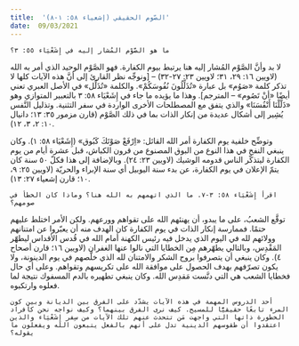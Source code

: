 ```yaml
---
title:  'الصّوم الحقيقي (إشعياء ٥٨: ١-٨)'
date:  09/03/2021
---
```


`ما هو الصَّوْم المُشار إليه في إِشَعْيَاء ٥٥: ٣؟`

لا بد وأنَّ الصَّوْم المُشار إليه هنا يرتبط بيوم الكفارة. فهو الصَّوْم الوحيد الذي أمر به الله (لاويين ١٦: ٢٩، ٣١؛ لاويين ٢٣: ٢٧-٣٢) – [ونوجِّه نظر القارئ إلى أنَّ هذه الآيات كلها لا تذكر كلمة «صَوُم» بل عبارة «تُذَلِّلُونَ نُفُوسَكُمْ». والكلمة «تُذَلِّل» في الأصل العبري تعني أيضًا «أنْ تَصُوم» – المترجم]. وهذا ما يؤيده ما جاء في إِشَعْيَاء ٥٨: ٣ بالتعبير المتوازي وهو «ذَلَّلْنَا أَنْفُسَنَا» والذي يتفق مع المصطلحات الأخرى الواردة في سفر التثنية. وتذليل النَّفس يُشِير إلى أشكال عديدة من إنكار الذات بما في ذلك الصَّوْم (قارن مزمور ٣٥: ١٣؛ دانيال ١٠: ٢، ٣، ١٢).

وتوضِّح خلفية يوم الكفارة أمر الله القائل: «اِرْفَعْ صَوْتَكَ كَبُوق» (إِشَعْيَاء ٥٨: ١). وكان ينبغي النفخ في هذا النوع من البوق المصنوع من قرون الكباش، قبل عشرة أيام من يوم الكفارة ليتذكّر الناس قدومه الوشيك (لاويين ٢٣: ٢٤). وبالإضافة إلى هذا فكلّ ٥٠ سنة كان يتمّ الإعلان في يوم الكفارة، عن بدء سنة اليوبيل أي سنة الإبراء والحريّة (لاويين ٢٥: ٩، ١٠؛ قارن إشعياء ٢٧: ١٣).

`اقرأ إِشَعْيَاء ٥٨: ٣-٧. ما الذي اتهمهم به الله هنا؟ وماذا كان الخطأ في صومهم؟`

توقَّع الشعبُ، على ما يبدو، أن يهنئهم الله على تقواهم وورعهم. ولكن الأمر اختلط عليهم حتمًا. فممارسة إنكار الذات في يوم الكفارة كان الهدف منه أن يعبّروا عن امتنانهم وولائهم لله في اليوم الذي يدخل فيه رئيس الكهنة أمام الله في قُدس الأقداس ليطهّر المَقْدِس، وبالتالي يطهّرهم مِن الخطايا التي نالوا عنها الغفران (لاويين ١٦؛ قارن أصحاح ٤). وكان ينبغي أن يتصرفوا بروح الشكر والامتنان لله الذي خلَّصهم في يوم الدينونة، ولا يكون تصرّفهم بهدف الحصول على موافقة الله على تكريسهم وتقواهم. وعلى أي حال فخطايا الشعب هي التي دنَّست مَقدِس الله. وكان ينبغي تطهيره بالدم المسفوك نتيجة لما فعلوه وارتكبوه.

`أحد الدروس المهمة في هذه الآيات يشدّد على الفرق بين الديانة وبين كون المرء تابعًا حقيقيًّا للمسيح. كيف نرى الفرق بينهما؟ وكيف نواجه نحن كأفراد الخطورة ذاتها التي واجهت مَن تتحدث عنهم تلك الآيات من سِفر إِشَعْيَاء والذين اعتقدوا أن طقوسهم الدينية تدل على أنهم بالفعل يتبعون الله ويفعلون ما يقوله؟`